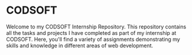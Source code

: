 # CODSOFT
Welcome to my CODSOFT Internship Repository. This repository contains all the tasks and projects I have completed as part of my internship at CODSOFT. Here, you'll find a variety of assignments demonstrating my skills and knowledge in different areas of web development.
